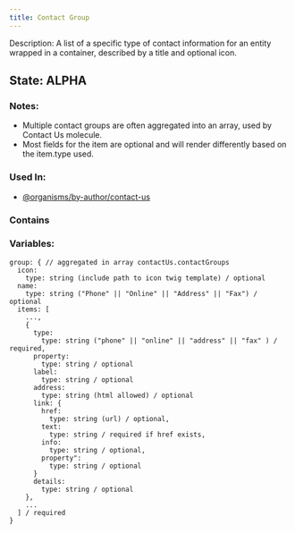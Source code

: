```yaml
---
title: Contact Group
---
```

Description: A list of a specific type of contact information for an entity wrapped in a container, described by a title and optional icon.

## State: ALPHA
### Notes:
* Multiple contact groups are often aggregated into an array, used by Contact Us molecule.
* Most fields for the item are optional and will render differently based on the item.type used.
### Used In:
- [@organisms/by-author/contact-us](/?p=organisms-contact-us)

### Contains


### Variables:
~~~
group: { // aggregated in array contactUs.contactGroups
  icon:
    type: string (include path to icon twig template) / optional
  name:
    type: string ("Phone" || "Online" || "Address" || "Fax") / optional
  items: [
    ...,
    {
      type: 
        type: string ("phone" || "online" || "address" || "fax" ) / required,
      property:
        type: string / optional
      label:
        type: string / optional
      address:
        type: string (html allowed) / optional
      link: {
        href: 
          type: string (url) / optional,
        text: 
          type: string / required if href exists,
        info: 
          type: string / optional,
        property": 
          type: string / optional
      }
      details: 
        type: string / optional
    },
    ...
  ] / required
}
~~~
